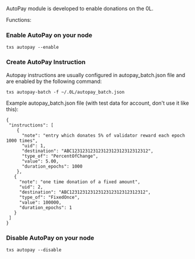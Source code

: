 AutoPay module is developed to enable donations on the 0L. 

Functions: 

### Enable AutoPay on your node

```
txs autopay --enable
```


### Create AutoPay Instruction

Autopay instructions are usually configured in autopay_batch.json file and are enabled by the following command:

```
txs autopay-batch -f ~/.0L/autopay_batch.json 
```

Example autopay_batch.json file (with test data for account, don't use it like this):

```
{
 "instructions": [
    {
      "note": "entry which donates 5% of validator reward each epoch 1000 times",
      "uid": 1,
      "destination": "ABC12312312312312312312312312312",
      "type_of": "PercentOfChange",
      "value": 5.00,
      "duration_epochs": 1000
    },
   {
     "note": "one time donation of a fixed amount",
     "uid": 2,
     "destination": "ABC12312312312312312312312312312",
     "type_of": "FixedOnce",
     "value": 100000,
     "duration_epochs": 1
   }
 ]
}
```



### Disable AutoPay on your node

```
txs autopay --disable
```

